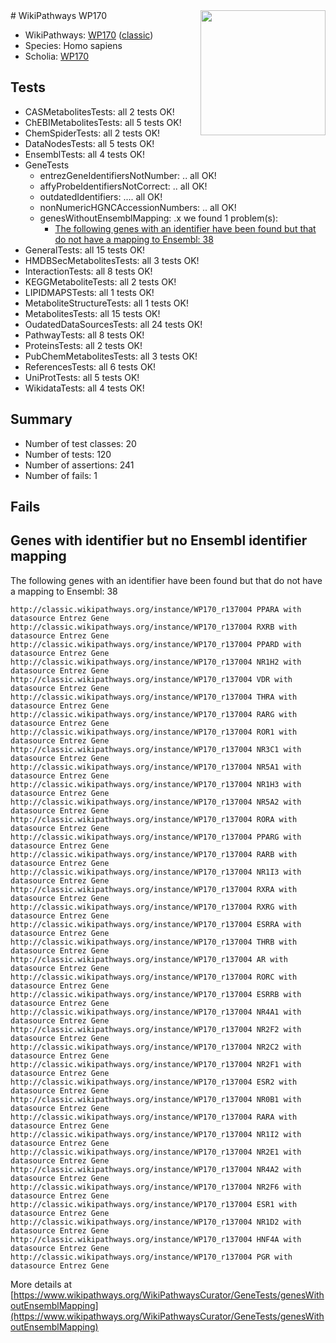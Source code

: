 <img style="float: right; width: 200px" src="https://upload.wikimedia.org/wikipedia/commons/thumb/8/83/Wplogo_with_text_500.png/640px-Wplogo_with_text_500.png" />
# WikiPathways WP170

* WikiPathways: [WP170](https://wikipathways.org/pathways/WP170) ([classic](https://classic.wikipathways.org/instance/WP170))
* Species: Homo sapiens
* Scholia: [WP170](https://scholia.toolforge.org/wikipathways/WP170)
## Tests
* CASMetabolitesTests: all 2 tests OK!
* ChEBIMetabolitesTests: all 5 tests OK!
* ChemSpiderTests: all 2 tests OK!
* DataNodesTests: all 5 tests OK!
* EnsemblTests: all 4 tests OK!
* GeneTests
    * entrezGeneIdentifiersNotNumber: .. all OK!
    * affyProbeIdentifiersNotCorrect: .. all OK!
    * outdatedIdentifiers: .... all OK!
    * nonNumericHGNCAccessionNumbers: .. all OK!
    * genesWithoutEnsemblMapping: .x we found 1 problem(s):
        * [The following genes with an identifier have been found but that do not have a mapping to Ensembl: 38](#c4e54353)
* GeneralTests: all 15 tests OK!
* HMDBSecMetabolitesTests: all 3 tests OK!
* InteractionTests: all 8 tests OK!
* KEGGMetaboliteTests: all 2 tests OK!
* LIPIDMAPSTests: all 1 tests OK!
* MetaboliteStructureTests: all 1 tests OK!
* MetabolitesTests: all 15 tests OK!
* OudatedDataSourcesTests: all 24 tests OK!
* PathwayTests: all 8 tests OK!
* ProteinsTests: all 2 tests OK!
* PubChemMetabolitesTests: all 3 tests OK!
* ReferencesTests: all 6 tests OK!
* UniProtTests: all 5 tests OK!
* WikidataTests: all 4 tests OK!


## Summary

* Number of test classes: 20
* Number of tests: 120
* Number of assertions: 241
* Number of fails: 1

## Fails

<a name="c4e54353" />

## Genes with identifier but no Ensembl identifier mapping

The following genes with an identifier have been found but that do not have a mapping to Ensembl: 38
```
http://classic.wikipathways.org/instance/WP170_r137004 PPARA with datasource Entrez Gene
http://classic.wikipathways.org/instance/WP170_r137004 RXRB with datasource Entrez Gene
http://classic.wikipathways.org/instance/WP170_r137004 PPARD with datasource Entrez Gene
http://classic.wikipathways.org/instance/WP170_r137004 NR1H2 with datasource Entrez Gene
http://classic.wikipathways.org/instance/WP170_r137004 VDR with datasource Entrez Gene
http://classic.wikipathways.org/instance/WP170_r137004 THRA with datasource Entrez Gene
http://classic.wikipathways.org/instance/WP170_r137004 RARG with datasource Entrez Gene
http://classic.wikipathways.org/instance/WP170_r137004 ROR1 with datasource Entrez Gene
http://classic.wikipathways.org/instance/WP170_r137004 NR3C1 with datasource Entrez Gene
http://classic.wikipathways.org/instance/WP170_r137004 NR5A1 with datasource Entrez Gene
http://classic.wikipathways.org/instance/WP170_r137004 NR1H3 with datasource Entrez Gene
http://classic.wikipathways.org/instance/WP170_r137004 NR5A2 with datasource Entrez Gene
http://classic.wikipathways.org/instance/WP170_r137004 RORA with datasource Entrez Gene
http://classic.wikipathways.org/instance/WP170_r137004 PPARG with datasource Entrez Gene
http://classic.wikipathways.org/instance/WP170_r137004 RARB with datasource Entrez Gene
http://classic.wikipathways.org/instance/WP170_r137004 NR1I3 with datasource Entrez Gene
http://classic.wikipathways.org/instance/WP170_r137004 RXRA with datasource Entrez Gene
http://classic.wikipathways.org/instance/WP170_r137004 RXRG with datasource Entrez Gene
http://classic.wikipathways.org/instance/WP170_r137004 ESRRA with datasource Entrez Gene
http://classic.wikipathways.org/instance/WP170_r137004 THRB with datasource Entrez Gene
http://classic.wikipathways.org/instance/WP170_r137004 AR with datasource Entrez Gene
http://classic.wikipathways.org/instance/WP170_r137004 RORC with datasource Entrez Gene
http://classic.wikipathways.org/instance/WP170_r137004 ESRRB with datasource Entrez Gene
http://classic.wikipathways.org/instance/WP170_r137004 NR4A1 with datasource Entrez Gene
http://classic.wikipathways.org/instance/WP170_r137004 NR2F2 with datasource Entrez Gene
http://classic.wikipathways.org/instance/WP170_r137004 NR2C2 with datasource Entrez Gene
http://classic.wikipathways.org/instance/WP170_r137004 NR2F1 with datasource Entrez Gene
http://classic.wikipathways.org/instance/WP170_r137004 ESR2 with datasource Entrez Gene
http://classic.wikipathways.org/instance/WP170_r137004 NR0B1 with datasource Entrez Gene
http://classic.wikipathways.org/instance/WP170_r137004 RARA with datasource Entrez Gene
http://classic.wikipathways.org/instance/WP170_r137004 NR1I2 with datasource Entrez Gene
http://classic.wikipathways.org/instance/WP170_r137004 NR2E1 with datasource Entrez Gene
http://classic.wikipathways.org/instance/WP170_r137004 NR4A2 with datasource Entrez Gene
http://classic.wikipathways.org/instance/WP170_r137004 NR2F6 with datasource Entrez Gene
http://classic.wikipathways.org/instance/WP170_r137004 ESR1 with datasource Entrez Gene
http://classic.wikipathways.org/instance/WP170_r137004 NR1D2 with datasource Entrez Gene
http://classic.wikipathways.org/instance/WP170_r137004 HNF4A with datasource Entrez Gene
http://classic.wikipathways.org/instance/WP170_r137004 PGR with datasource Entrez Gene
```

More details at [https://www.wikipathways.org/WikiPathwaysCurator/GeneTests/genesWithoutEnsemblMapping](https://www.wikipathways.org/WikiPathwaysCurator/GeneTests/genesWithoutEnsemblMapping)


